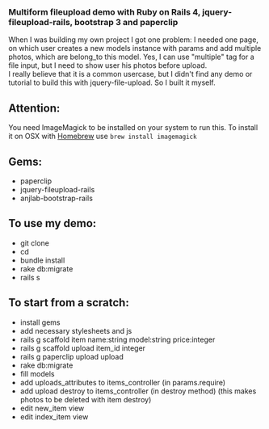 ### Multiform fileupload demo with Ruby on Rails 4, jquery-fileupload-rails, bootstrap 3 and paperclip
When I was building my own project I got one problem: I needed one page, on which user creates a new models instance with params and add multiple photos, which are belong_to this model. Yes, I can use "multiple" tag for a file input, but I need to show user his photos before upload.   
I really believe that it is a common usercase, but I didn't find any demo or tutorial to build this with jquery-file-upload. So I built it myself.  
## Attention:
You need ImageMagick to be installed on your system to run this. To install it on OSX with [Homebrew](http://brew.sh) use ``` brew install imagemagick ```  
## Gems:
 - paperclip
 - jquery-fileupload-rails
 - anjlab-bootstrap-rails
  
## To use my demo:
 - git clone
 - cd
 - bundle install
 - rake db:migrate
 - rails s

## To start from a scratch:
 - install gems
 - add necessary stylesheets and js
 - rails g scaffold item name:string model:string price:integer
 - rails g scaffold upload item_id integer
 - rails g paperclip upload upload
 - rake db:migrate
 - fill models
 - add uploads_attributes to items_controller (in params.require)
 - add upload destroy to items_controller (in destroy method) (this makes photos to be deleted with item destroy)
 - edit new_item view
 - edit index_item view
 
